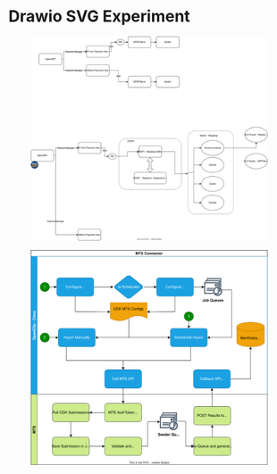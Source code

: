# Drawio SVG Experiment

<figure><img src=".gitbook/assets/Openg2p Payments Diagram.drawio.svg" alt=""><figcaption></figcaption></figure>



<figure><img src=".gitbook/assets/mosip-token-seeder-connector.drawio.svg" alt=""><figcaption></figcaption></figure>
